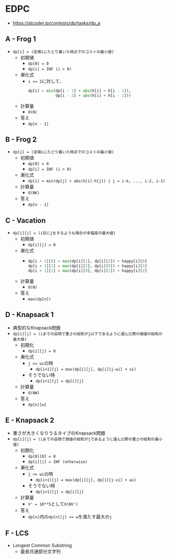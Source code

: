 # EDPC
* https://atcoder.jp/contests/dp/tasks/dp_a


## A - Frog 1
* `dp[i] = (足場iにたどり着いた時点でのコストの最小値)`
  - 初期値
    - `dp[0] = 0`
    - `dp[i] = INF (i > 0)`
  - 漸化式
      - `i >= 2`に対して、
        ```python
        dp[i] = min(dp[i - 1] + abs(h[i] + h[i - 1]),
                    dp[i - 2] + abs(h[i] + h[i - 2]))
        ```
  - 計算量
    - `O(N)`
  - 答え
    - `dp[n - 1]`


## B - Frog 2
* `dp[i] = (足場iにたどり着いた時点でのコストの最小値)`
  - 初期値
    - `dp[0] = 0`
    - `dp[i] = INF (i > 0)`
  - 漸化式
    - `dp[i] = min(dp[j] + abs(h[i]-h[j]) | j = i-k, ..., i-2, i-1)`
  - 計算量
    - `O(NK)`
  - 答え
    - `dp[n - 1]`



## C - Vacation
* `dp[i][j] = (i日にjをするような場合の幸福度の最大値)`
  - 初期値
    - `dp[i][j] = 0`
  - 漸化式
    - ```python
      dp[i + 1][0] = max(dp[i][1], dp[i][2]) + happy[i][0]
      dp[i + 1][1] = max(dp[i][2], dp[i][0]) + happy[i][1]
      dp[i + 1][2] = max(dp[i][0], dp[i][1]) + happy[i][2]
      ```
  - 計算量
    - `O(N)`
  - 答え
    - `max(dp[n])`


## D - Knapsack 1
* 典型的なKnapsack問題
* `dp[i][j] = (iまでの品物で重さの総和がj以下であるように選んだ際の価値の総和の最大値)`
  - 初期化
    - `dp[i][j] = 0`
  - 漸化式
    - `j >= wi`の時
      - `dp[i+1][j] = max(dp[i][j], dp[i][j-wi] + vi)`
    - そうでない時
      - `dp[i+1][j] = dp[i][j]`
  - 計算量
    - `O(NW)`
  - 答え
    - `dp[n][w]`


## E - Knapsack 2
* 重さが大きくなりうるタイプのKnapsack問題
* `dp[i][j] = (iまでの品物で価値の総和がjであるように選んだ際の重さの総和の最小値)`
  - 初期化
    - `dp[0][0] = 0`
    - `dp[i][j] = INF (otherwise)`
  - 漸化式
    - `j >= wi`の時
      - `dp[i+1][j] = max(dp[i][j], dp[i][j-vi] + wi)`
    - そうでない時
      - `dp[i+1][j] = dp[i][j]`
  - 計算量
    - `V' = 10**5`として`O(NV')`
  - 答え
    - `dp[n]`内の`dp[n][j] <= w`を満たす最大の`j`


## F - LCS
* Longest Common Substring
  - 最長共通部分文字列
